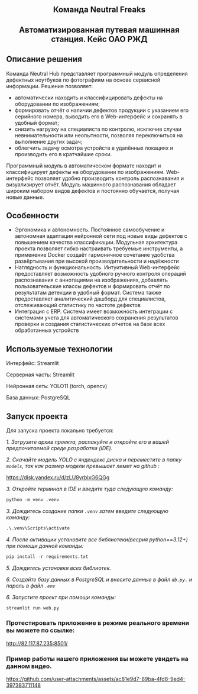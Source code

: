 
<p align="center">
     <H2 align="center">Команда Neutral Freaks</H2> 
    <H2 align="center">Автоматизированная путевая машинная станция. Кейс ОАО РЖД </H2> 
</p>

## Описание решения
Команда Neutral Hub представляет программный модуль определения дефектных ноутбуков по фотографиям на основе сервисной информации. Решение позволяет:
- автоматически находить и классифицировать дефекты на оборудовании по изображениям;
- формировать отчёт о наличии дефектов продукции с указанием его серийного номера, выводить его в Web-интерфейс и сохранять в удобный формат;
- снизить нагрузку на специалиста по контролю, исключив случаи невнимательности или неопытности, позволяя переключиться на выполнение других задач;
- облегчить задачу осмотра устройств в удалённых локациях и производить его в кратчайшие сроки.

Программный модуль в автоматическом формате находит и классифицирует дефекты на оборудовании по изображениям. Web-интерфейс позволяет удобно производить контроль распознавания и визуализирует отчёт. Модуль машинного распознавания обладает широким набором видов дефектов и постоянно обучается, получая новые данные.

## Особенности
- Эргономика и автономность. Постоянное самообучение и автономная адаптация нейронной сети под новые виды дефектов с повышением качества классификации. Модульная архитектура проекта позволяет гибко настраивать требуемые инструменты, а применение Docker создаёт гармоничное сочетание удобства развёртывания при высокой производительности и надёжности
-  Наглядность и функциональность. Интуитивный Web-интерфейс предоставляет возможность удобного ручного контроля операций распознавания с аннотациями на изображениях, добавлять пользовательские классы дефектов и формировать отчёт по результатам детекции в удобный формат. Система также предоставляет аналитический дашборд для специалистов, отслеживающий статистику по частоте дефектов
- Интеграция с ERP. Система имеет возможность интеграции с системами учета для автоматического сохранения результатов проверки и создания статистических отчетов на базе всех обработанных устройств


## Используемые технологии

Интерфейс: Streamlit

Серверная часть: Streamlit

Нейронная сеть: YOLO11 (torch, opencv)

База данных: PostgreSQL


## Запуск проекта

Для запуска проекта локально требуется:

*1. Загрузите архив проекта, распакуйте и откройте его в вашей предпочитаемой среде разработки (IDE).* 

*2. Скачайте модель YOLO с яндендекс диска и переместите в папку ``models``, так как размер модели превышает лимит на github :*

https://disk.yandex.ru/d/zLU8yrbIxG6QGg

*3. Откройте терминал в IDE и введите туда следующую команду:* 

```python
python -m venv .venv
```
*3. Дождитесь создание папки `.venv` затем введите следующую команду:*

```python
.\.venv\Scripts\activate
```
*4. После активации установите все библиотеки(весрия python==3.12+) при помощи данной команды:*

```python
pip install -r requirements.txt
```
*5. Дождитесь установки всех библиотек.*

*6. Создайте базу данных в PostgreSQL и внесите данные в файл ``db.py.`` и пароль в файл ``.env``*

*6. Запустите проект при помощи команды:*

```python
streamlit run web.py
```

### Протестировать приложение в режиме реального времени вы можете по ссылке:

http://82.117.87.235:8501/

### Пример работы нашего приложения вы можете увидеть на данном видео.



https://github.com/user-attachments/assets/ac81e9d7-89ba-4fd8-9ed4-397383711148




